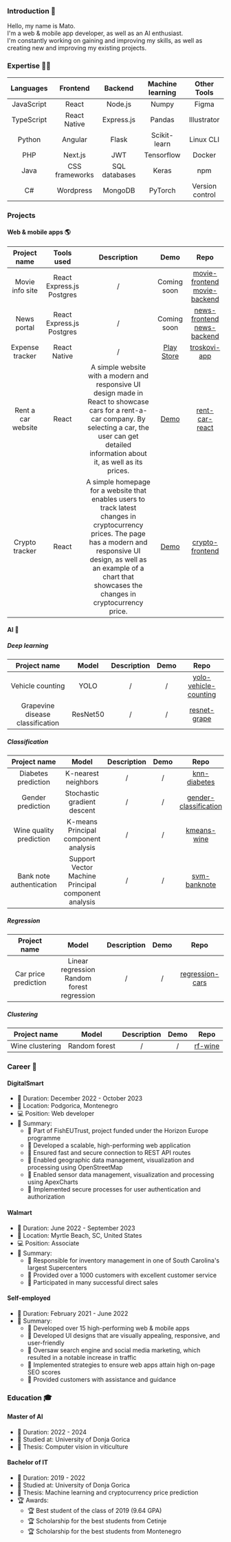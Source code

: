 ### Introduction 👋
Hello, my name is Mato.<br/>
I'm a web & mobile app developer, as well as an AI enthusiast.<br/>
I'm constantly working on gaining and improving my skills, as well as creating new and improving my existing projects.
### Expertise 👨‍💻
| **Languages** | **Frontend**    | **Backend**     | **Machine learning**         | **Other Tools**           |
|:-------------:|:---------------:|:---------------:|:--------------:|:---------------------------:|
| JavaScript    | React           | Node.js         | Numpy          | Figma     |
| TypeScript    | React Native    | Express.js     | Pandas         | Illustrator|
| Python        | Angular         | Flask           | Scikit-learn   | Linux CLI                      |
| PHP           | Next.js         | JWT             | Tensorflow     | Docker                         |
| Java          | CSS frameworks       | SQL databases                | Keras          | npm                            |
| C#            |     Wordpress            | MongoDB                  | PyTorch        |  Version control                           |
### Projects
#### Web & mobile apps 🌎
| **Project name** | **Tools used**    | **Description**     | **Demo** | **Repo** |
|:-------------:|:---------------:|:---------------:|:-------------:|:-------------:|
| Movie info site    | React<br/> Express.js<br/> Postgres           | /         | Coming soon           | [movie-frontend](https://github.com/mato-m/movie-frontend)<br/>[movie-backend](https://github.com/mato-m/movie-backend)         |
| News portal    | React<br/> Express.js<br/> Postgres    | /      | Coming soon       | [news-frontend](https://github.com/mato-m/news-frontend)<br/>[news-backend](https://github.com/mato-m/news-backend)         |
| Expense tracker        | React Native         | /           |        [Play Store](https://play.google.com/store/apps/details?id=com.mato.xo.troskovi)       | [troskovi-app](https://github.com/mato-m/troskovi-app)         |
| Rent a car website       | React         | A simple website with a modern and responsive UI design made in React to showcase cars for a rent-a-car company. By selecting a car, the user can get detailed information about it, as well as its prices.          |        [Demo](https://rentmne.netlify.app/)       | [rent-car-react](https://github.com/mato-m/rent-car-react)         |
| Crypto tracker       | React         | A simple homepage for a website that enables users to track latest changes in cryptocurrency prices. The page has a modern and responsive UI design, as well as an example of a chart that showcases the changes in cryptocurrency price.           |        [Demo](https://crypto-track-react-app.netlify.app/)       | [crypto-frontend](https://github.com/mato-m/crypto-frontend)         |
#### AI 🧠
##### Deep learning
| **Project name** | **Model**    | **Description**     | **Demo** | **Repo** |
|:-------------:|:---------------:|:---------------:|:-------------:|:-------------:|
| Vehicle counting    | YOLO           | /         | /           | [yolo-vehicle-counting](https://github.com/mato-m/yolo-vehicle-counting)        |
| Grapevine disease classification    | ResNet50    | /      | /       | [resnet-grape](https://github.com/mato-m/resnet-grape)   |
##### Classification
| **Project name** | **Model**    | **Description**     | **Demo** | **Repo** |
|:-------------:|:---------------:|:---------------:|:-------------:|:-------------:|
| Diabetes prediction    | K-nearest neighbors           | /         | /           | [knn-diabetes](https://github.com/mato-m/knn-diabetes)         |
| Gender prediction    | Stochastic gradient descent           | /         | /           | [gender-classification](https://github.com/mato-m/gender-classification)         |
| Wine quality prediction    | K-means<br/>Principal component analysis    | /      | /       | [kmeans-wine](https://github.com/mato-m/kmeans-wine)   |
| Bank note authentication    | Support Vector Machine<br/>Principal component analysis    | /      | /       | [svm-banknote](https://github.com/mato-m/svm-banknote)   |
##### Regression
| **Project name** | **Model**    | **Description**     | **Demo** | **Repo** |
|:-------------:|:---------------:|:---------------:|:-------------:|:-------------:|
| Car price prediction    | Linear regression<br/> Random forest regression           | /         | /           | [regression-cars](https://github.com/mato-m/regression-cars)         |
##### Clustering
| **Project name** | **Model**    | **Description**     | **Demo** | **Repo** |
|:-------------:|:---------------:|:---------------:|:-------------:|:-------------:|
| Wine clustering    | Random forest    | /      | /       | [rf-wine](https://github.com/mato-m/rf-wine)   |
### Career 💼


#### DigitalSmart
* 📅 Duration: December 2022 - October 2023
* 📍 Location: Podgorica, Montenegro
* 💻 Position: Web developer
* 📝 Summary:
    * 📝 Part of FishEUTrust, project funded under the Horizon Europe programme
    * 📝 Developed a scalable, high-performing web application
    * 📝 Ensured fast and secure connection to REST API routes
    * 📝 Enabled geographic data management, visualization and processing using OpenStreetMap
    * 📝 Enabled sensor data management, visualization and processing using ApexCharts
    * 📝 Implemented secure processes for user authentication and authorization
#### Walmart
* 📅 Duration: June 2022 - September 2023
* 📍 Location: Myrtle Beach, SC, United States
* 💻 Position: Associate
* 📝 Summary:
    * 📝 Responsible for inventory management in one of South Carolina's largest Supercenters
    * 📝 Provided over a 1000 customers with excellent customer service
    * 📝 Participated in many successful direct sales
#### Self-employed
  * 📅 Duration: February 2021 - June 2022
  * 📝 Summary:
    * 📝 Developed over 15 high-performing web & mobile apps
    * 📝 Developed UI designs that are visually appealing, responsive, and user-friendly
    * 📝 Oversaw search engine and social media marketing, which resulted in a notable increase in traffic
    * 📝 Implemented strategies to ensure web apps attain high on-page SEO scores
    * 📝 Provided customers with assistance and guidance
### Education 🎓
#### Master of AI
* 📅 Duration: 2022 - 2024
* 🏫 Studied at: University of Donja Gorica
* 📄 Thesis: Computer vision in viticulture


#### Bachelor of IT
* 📅 Duration: 2019 - 2022
* 🏫 Studied at: University of Donja Gorica
* 📄 Thesis: Machine learning and cryptocurrency price prediction
* 🏆 Awards:
  * 🏆 Best student of the class of 2019 (9.64 GPA)
  * 🏆 Scholarship for the best students from Cetinje
  * 🏆 Scholarship for the best students from Montenegro
